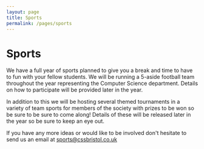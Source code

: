 ```yaml
---
layout: page
title: Sports
permalink: /pages/sports
---
```

# Sports

We have a full year of sports planned to give you a break and time to have to fun with your fellow students. We will be running a 5-aside football team throughout the year representing the Computer Science department. Details on how to participate will be provided later in the year.

In addition to this we will be hosting several themed tournaments in a variety of team sports for members of the society with prizes to be won so be sure to be sure to come along! Details of these will be released later in the year so be sure to keep an eye out.

If you have any more ideas or would like to be involved don't hesitate to send us an email at sports@cssbristol.co.uk
